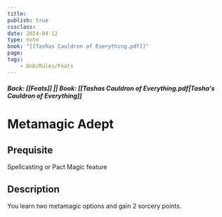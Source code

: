 ```yaml
---
title:
publish: true
cssclass:
date: 2024-04-12
type: note
book: "[[Tashas Cauldron of Everything.pdf]]"
page: 
tags:
    - DnD/Rules/Feats
---
```


##### Back: [[Feats]] || Book: [[Tashas Cauldron of Everything.pdf|Tasha's Cauldron of Everything]]

# Metamagic Adept


## Prequisite 
Spellcasting or Pact Magic feature

## Description
You learn two metamagic options and gain 2 sorcery points.